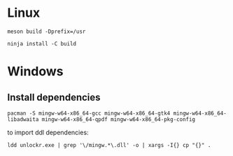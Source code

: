 # Linux

`meson build -Dprefix=/usr`

`ninja install -C build`


# Windows

## Install dependencies

`pacman -S mingw-w64-x86_64-gcc mingw-w64-x86_64-gtk4 mingw-w64-x86_64-libadwaita mingw-w64-x86_64-qpdf mingw-w64-x86_64-pkg-config`

to import ddl dependencies:

`ldd unlockr.exe | grep '\/mingw.*\.dll' -o | xargs -I{} cp "{}" .`